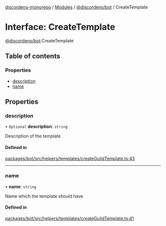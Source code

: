 [discordeno-monorepo](../README.md) / [Modules](../modules.md) / [@discordeno/bot](../modules/discordeno_bot.md) / CreateTemplate

# Interface: CreateTemplate

[@discordeno/bot](../modules/discordeno_bot.md).CreateTemplate

## Table of contents

### Properties

- [description](discordeno_bot.CreateTemplate.md#description)
- [name](discordeno_bot.CreateTemplate.md#name)

## Properties

### description

• `Optional` **description**: `string`

Description of the template

#### Defined in

[packages/bot/src/helpers/templates/createGuildTemplate.ts:43](https://github.com/deepsarda/discordeno/blob/c6dc30bb/packages/bot/src/helpers/templates/createGuildTemplate.ts#L43)

---

### name

• **name**: `string`

Name which the template should have

#### Defined in

[packages/bot/src/helpers/templates/createGuildTemplate.ts:41](https://github.com/deepsarda/discordeno/blob/c6dc30bb/packages/bot/src/helpers/templates/createGuildTemplate.ts#L41)
